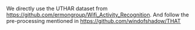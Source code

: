 We directly use the UTHAR dataset from https://github.com/ermongroup/Wifi_Activity_Recognition.
And follow the pre-processing mentioned in https://github.com/windofshadow/THAT
